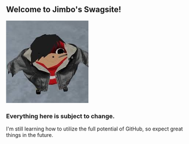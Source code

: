 ## Welcome to Jimbo's Swagsite!

![Here's a cool photo of me.](jimbo.jpg)

### Everything here is subject to change.

I'm still learning how to utilize the full potential of GitHub, so expect great things in the future.
